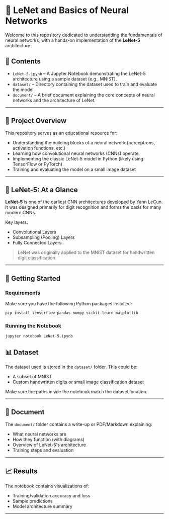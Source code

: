 # 🧠 LeNet and Basics of Neural Networks

Welcome to this repository dedicated to understanding the fundamentals of neural networks, with a hands-on implementation of the **LeNet-5** architecture.

## 📁 Contents

- `LeNet-5.ipynb` – A Jupyter Notebook demonstrating the LeNet-5 architecture using a sample dataset (e.g., MNIST).
- `dataset/` – Directory containing the dataset used to train and evaluate the model.
- `document/` – A brief document explaining the core concepts of neural networks and the architecture of LeNet.

---

## 📌 Project Overview

This repository serves as an educational resource for:

- Understanding the building blocks of a neural network (perceptrons, activation functions, etc.)
- Learning how convolutional neural networks (CNNs) operate
- Implementing the classic LeNet-5 model in Python (likely using TensorFlow or PyTorch)
- Training and evaluating the model on a small image dataset

---

## 🧾 LeNet-5: At a Glance

**LeNet-5** is one of the earliest CNN architectures developed by Yann LeCun. It was designed primarily for digit recognition and forms the basis for many modern CNNs.

Key layers:
- Convolutional Layers
- Subsampling (Pooling) Layers
- Fully Connected Layers

> LeNet was originally applied to the MNIST dataset for handwritten digit classification.

---

## 🚀 Getting Started

### Requirements

Make sure you have the following Python packages installed:

```bash
pip install tensorflow pandas numpy scikit-learn matplotlib
```

### Running the Notebook
```
jupyter notebook LeNet-5.ipynb
```
## 📊 Dataset

The dataset used is stored in the `dataset/` folder. This could be:

- A subset of MNIST  
- Custom handwritten digits or small image classification dataset

Make sure the paths inside the notebook match the dataset location.

---

## 📄 Document

The `document/` folder contains a write-up or PDF/Markdown explaining:

- What neural networks are  
- How they function (with diagrams)  
- Overview of LeNet-5's architecture  
- Training steps and evaluation

---

## 📈 Results

The notebook contains visualizations of:

- Training/validation accuracy and loss  
- Sample predictions  
- Model architecture summary

---


